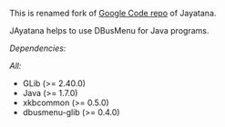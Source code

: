 This is renamed fork of [Google Code repo](https://code.google.com/archive/p/java-swing-ayatana) of Jayatana.

JAyatana helps to use DBusMenu for Java programs.

*Dependencies:*

*All:*
 * GLib (>= 2.40.0)
 * Java (>= 1.7.0)
 * xkbcommon (>= 0.5.0)
 * dbusmenu-glib (>= 0.4.0)
